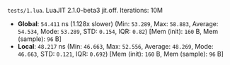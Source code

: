 `tests/1.lua`. LuaJIT 2.1.0-beta3 jit.off. Iterations: 10M

- **Global**: `54.411` ns (1.128x slower) (Min: `53.289`, Max: `58.883`, Average: `54.534`, Mode: `53.289`, STD: `0.154`, IQR: `0.82`) [Mem (init): `160` B, Mem (sample): `96` B]
- **Local**: `48.217` ns (Min: `46.663`, Max: `52.556`, Average: `48.269`, Mode: `46.663`, STD: `0.121`, IQR: `0.692`) [Mem (init): `160` B, Mem (sample): `96` B]